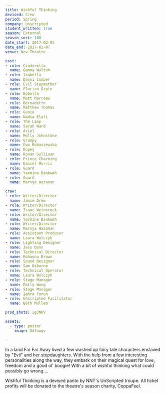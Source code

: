```yaml
---
title: Wishful Thinking
devised: Crew
period: Spring
company: Unscripted
student_written: true
season: External
season_sort: 180
date_start: 2017-02-05
date_end: 2017-02-07
venue: New Theatre

cast:
- role: Cinderella
  name: Gemma Walton
- role: Isabella
  name: Danni Cooper
- role: Evil Stepmother
  name: Florian Grote
- role: Bobella
  name: Matt Marceau
- role: Bernadette
  name: Matthew Thomas
- role: Genie
  name: Nadia Elafi
- role: The Lamp
  name: Sarah Ward
- role: Ariel
  name: Molly Johnstone
- role: Grumpy
  name: Ewa Rubaszewska
- role: Dopey
  name: Ronan Sullivan
- role: Prince Charming
  name: Daniel Morris
- role: Guard
  name: Yasmine Dankwah
- role: Guard
  name: Marsya Hazanan

crew:
- role: Writer/Director
  name: Jamie Drew
- role: Writer/Director
  name: Isaac Weinstock
- role: Writer/Director
  name: Yasmine Dankwah
- role: Writer/Director
  name: Marsya Hazanan
- role: Assistant Producer
  name: Laura Wolczyk
- role: Lighting Designer
  name: Jess Donn
- role: Technical Director
  name: Rohanna Brown
- role: Sound Designer
  name: Sam Osborne
- role: Technical Operator
  name: Laura Wolczyk
- role: Stage Manager
  name: Emily Wong
- role: Stage Manager
  name: Zehra Torun
- role: Unscripted Facilitator
  name: Beth Mullen

prod_shots: 5gJNbV

assets:
  - type: poster
    image: Ddfnwqv

---
```


In a land Far Far Away lived a few washed up fairy tale characters enslaved by "Evil" and her stepdaughters. 
With the help from a few interesting personalities along the way, they embark on their magical quest for love, freedom and a good ol' boogie! With a bit of wishful thinking what could possibly go wrong....

Wishful Thinking is a devised panto by NNT's UnScripted troupe. All ticket profits will be donated to the theatre's season charity, CoppaFeel.